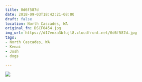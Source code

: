 ```yaml
---
title: 0d6f587d
date: 2018-09-03T18:42:21-08:00
draft: false
location: North Cascades, WA
original_fn: DSCF0454.jpg
img_url: https://d17enza3bfujl8.cloudfront.net/0d6f587d.jpg 
tags:
- North Cascades, WA
- Kenai
- Josh
- dogs

---
```


![](https://d17enza3bfujl8.cloudfront.net/0d6f587d.jpg)
